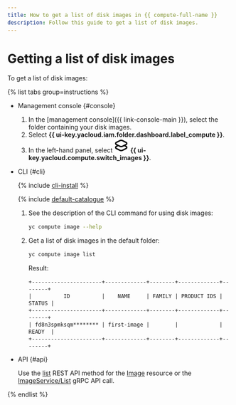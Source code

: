 ```yaml
---
title: How to get a list of disk images in {{ compute-full-name }}
description: Follow this guide to get a list of disk images.
---
```


# Getting a list of disk images

To get a list of disk images:

{% list tabs group=instructions %}

- Management console {#console}

  1. In the [management console]({{ link-console-main }}), select the folder containing your disk images.
  1. Select **{{ ui-key.yacloud.iam.folder.dashboard.label_compute }}**.
  1. In the left-hand panel, select ![image](../../../_assets/console-icons/layers.svg) **{{ ui-key.yacloud.compute.switch_images }}**.

- CLI {#cli}

  {% include [cli-install](../../../_includes/cli-install.md) %}

  {% include [default-catalogue](../../../_includes/default-catalogue.md) %}

  1. See the description of the CLI command for using disk images:

      ```bash
      yc compute image --help
      ```

  1. Get a list of disk images in the default folder:

      ```bash
      yc compute image list
      ```

      Result:

      ```text
      +----------------------+-------------+--------+-------------+--------+
      |          ID          |    NAME     | FAMILY | PRODUCT IDS | STATUS |
      +----------------------+-------------+--------+-------------+--------+
      | fd8n3spmksqm******** | first-image |        |             | READY  |
      +----------------------+-------------+--------+-------------+--------+
      ```

- API {#api}

  Use the [list](../../api-ref/Image/list.md) REST API method for the [Image](../../api-ref/Image/index.md) resource or the [ImageService/List](../../api-ref/grpc/Image/list.md) gRPC API call.

{% endlist %}